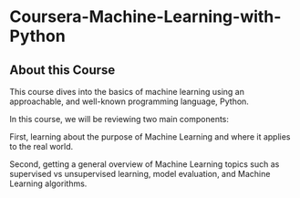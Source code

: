 # Coursera-Machine-Learning-with-Python

## About this Course
This course dives into the basics of machine learning using an approachable, and well-known programming language, Python. 

In this course, we will be reviewing two main components:

First, learning about the purpose of Machine Learning and where it applies to the real world. 

Second, getting a general overview of Machine Learning topics such as supervised vs unsupervised learning,  model evaluation, and Machine Learning algorithms. 
